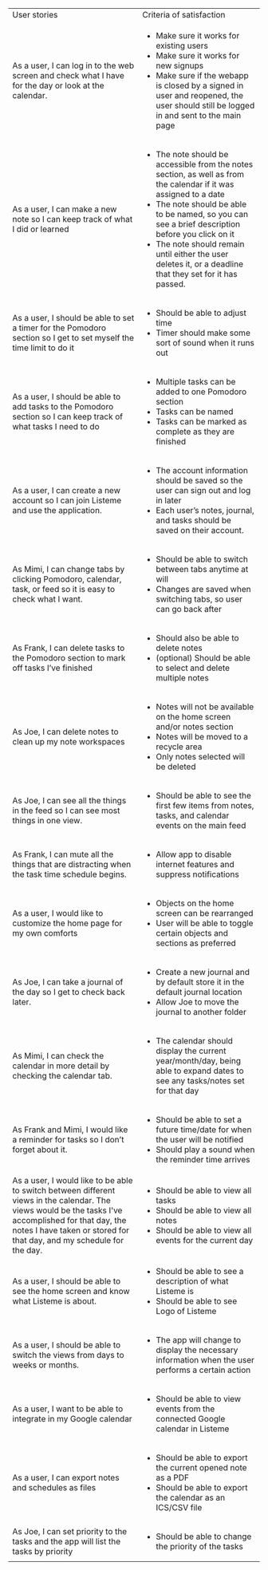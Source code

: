 <table>
  <tr>
   <td>User stories
   </td>
   <td>Criteria of satisfaction
   </td>
  </tr>
  <tr>
   <td>As a user, I can log in to the web screen and check what I have for the day or look at the calendar.
   </td>
   <td>
<ul>

<li>Make sure it works for existing users

<li>Make sure it works for new signups

<li>Make sure if the webapp is closed by a signed in user and reopened, the user should still be logged in and sent to the main page
</li>
</ul>
   </td>
  </tr>
  <tr>
   <td>As a user, I can make a new note so I can keep track of what I did or learned
   </td>
   <td>
<ul>

<li>The note should be accessible from the notes section, as well as from the calendar if it was assigned to a date

<li>The note should be able to be named, so you can see a brief description before you click on it

<li>The note should remain until either the user deletes it, or a deadline that they set for it has passed.
</li>
</ul>
   </td>
  </tr>
  <tr>
   <td>As a user, I should be able to set a timer for the Pomodoro section so I get to set myself the time limit to do it
   </td>
   <td>
<ul>

<li>Should be able to adjust time

<li>Timer should make some sort of sound when it runs out
</li>
</ul>
   </td>
  </tr>
  <tr>
   <td>As a user, I should be able to add tasks to the Pomodoro section so I can keep track of what tasks I need to do
   </td>
   <td>
<ul>

<li>Multiple tasks can be added to one Pomodoro section

<li>Tasks can be named

<li>Tasks can be marked as complete as they are finished
</li>
</ul>
   </td>
  </tr>
  <tr>
   <td>As a user, I can create a new account so I can join Listeme and use the application.
   </td>
   <td>
<ul>

<li>The account information should be saved so the user can sign out and log in later

<li>Each user’s notes, journal, and tasks should be saved on their account.
</li>
</ul>
   </td>
  </tr>
  <tr>
   <td>As Mimi, I can change tabs by clicking Pomodoro, calendar, task, or feed so it is easy to check what I want.
   </td>
   <td>
<ul>

<li>Should be able to switch between tabs anytime at will

<li>Changes are saved when switching tabs, so user can go back after
</li>
</ul>
   </td>
  </tr>
  <tr>
   <td>As Frank, I can delete tasks to the Pomodoro section to mark off tasks I’ve finished
   </td>
   <td>
<ul>

<li>Should also be able to delete notes

<li>(optional) Should be able to select and delete multiple notes
</li>
</ul>
   </td>
  </tr>
  <tr>
   <td>As Joe, I can delete notes to clean up my note workspaces
   </td>
   <td>
<ul>

<li>Notes will not be available on the home screen and/or notes section

<li>Notes will be moved to a recycle area 

<li>Only notes selected will be deleted
</li>
</ul>
   </td>
  </tr>
  <tr>
   <td>As Joe, I can see all the things in the feed so I can see most things in one view.
   </td>
   <td>
<ul>

<li>Should be able to see the first few items from notes, tasks, and calendar events on the main feed
</li>
</ul>
   </td>
  </tr>
  <tr>
   <td>As Frank, I can mute all the things that are distracting when the task time schedule begins.
   </td>
   <td>
<ul>

<li>Allow app to disable internet features and suppress notifications
</li>
</ul>
   </td>
  </tr>
  <tr>
   <td>As a user, I would like to customize the home page for my own comforts
   </td>
   <td>
<ul>

<li>Objects on the home screen can be rearranged

<li>User will be able to toggle certain objects and sections as preferred
</li>
</ul>
   </td>
  </tr>
  <tr>
   <td>As Joe, I can take a journal of the day so I get to check back later.
   </td>
   <td>
<ul>

<li>Create a new journal and by default store it in the default journal location

<li>Allow Joe to move the journal to another folder
</li>
</ul>
   </td>
  </tr>
  <tr>
   <td>As Mimi, I can check the calendar in more detail by checking the calendar tab.
   </td>
   <td>
<ul>

<li>The calendar should display the current year/month/day, being able to expand dates to see any tasks/notes set for that day
</li>
</ul>
   </td>
  </tr>
  <tr>
   <td>As Frank and Mimi, I would like a reminder for tasks so I don’t forget about it.
   </td>
   <td>
<ul>

<li>Should be able to set a future time/date for when the user will be notified

<li>Should play a sound when the reminder time arrives
</li>
</ul>
   </td>
  </tr>
  <tr>
   <td>As a user, I would like to be able to switch between different views in the calendar. The views would be the tasks I've accomplished for that day, the notes I have taken or stored for that day, and my schedule for the day. 
   </td>
   <td>
<ul>

<li>Should be able to view all tasks

<li>Should be able to view all notes

<li>Should be able to view all events for the current day
</li>
</ul>
   </td>
  </tr>
  <tr>
   <td>As a user, I should be able to see the home screen and know what Listeme is about.
   </td>
   <td>
<ul>

<li>Should be able to see a description of what Listeme is

<li>Should be able to see Logo of Listeme
</li>
</ul>
   </td>
  </tr>
  <tr>
   <td>As a user, I should be able to switch the views from days to weeks or months. 
   </td>
   <td>
<ul>

<li>The app will change to display the necessary information when the user performs a certain action
</li>
</ul>
   </td>
  </tr>
  <tr>
   <td>As a user, I want to be able to integrate in my Google calendar
   </td>
   <td>
<ul>

<li>Should be able to view events from the connected Google calendar in Listeme
</li>
</ul>
   </td>
  </tr>
  <tr>
   <td>As a user, I can export notes and schedules as files
   </td>
   <td>
<ul>

<li>Should be able to export the current opened note as a PDF

<li>Should be able to export the calendar as an ICS/CSV file
</li>
</ul>
   </td>
  </tr>
  <tr>
   <td>As Joe, I can set priority to the tasks and the app will list the tasks by priority<sub> </sub>
   </td>
   <td>
<ul>

<li>Should be able to change the priority of the tasks
</li>
</ul>
   </td>
  </tr>
</table>
